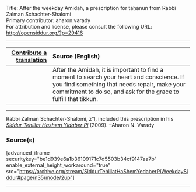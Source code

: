 <html>
<head></head>
<body>
Title: After the weekday Amidah, a prescription for taḥanun from Rabbi Zalman Schachter-Shalomi<br />
Primary contributor: aharon.varady<br />
For attribution and license, please consult the following URL: <a href="http://opensiddur.org/?p=29416">http://opensiddur.org/?p=29416</a>
<p />
<hr />

<table style="margin-left: auto;margin-right: auto;" class="draggable">
<thead><tr><th id="x" style="text-align: right;"><a href="/contributing/upload/">Contribute a translation</a></th><th style="text-align: left;">Source (English)</th></tr></thead>
<tbody>
<tr><td style="vertical-align:top;">
<div class="liturgy"><span lang="he">

</span></div></td>
 
<td style="vertical-align:top;">
<div class="english">
After the Amidah,
it is important to find a moment
to search
your heart and conscience.
If you find something
that needs repair,
make your commitment
to do so,
and ask for the grace
to fulfill
that tikkun.
</div></td></tr>
</tbody></table>

<hr />

Rabbi Zalman Schachter-Shalomi, z”l, included this prescription in his <em><a href="http://opensiddur.org/?p=177">Siddur Tehillat Hashem Yidaber Pi</a></em> (2009). –Aharon N. Varady

<h3>Source(s)</h3>

[advanced_iframe securitykey="be1d939e6a1b36109171c7d5503b34cf9147aa7b" enable_external_height_workaround="true" src="https://archive.org/stream/SiddurTehillatHaShemYedaberPiWeekdaySiddur#page/n35/mode/2up"]

<hr />

&nbsp;
</body>
</html>